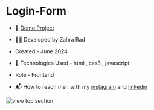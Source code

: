 # Login-Form

- 📎 [Demo Project](https://zahra-rad.github.io/Login-Form/)

- 👩‍💻 Developed by Zahra Rad

- Created - June 2024

- 🔧 Technologies Used - html , css3 , javascript

- Role - Frontend

- 📬 How to reach me : with my [instagram](https://www.instagram.com/zahra.rad_dev?utm_source=qr&igsh=MW1rN2kzcDdpcmNocA==) and [linkedin](https://www.linkedin.com/in/zahra-kaboodvandi-rad-87b12021b?utm_source=share&utm_campaign=share_via&utm_content=profile&utm_medium=android_app)

![view top section](https://github.com/Zahra-Rad/Login-Form/assets/118894293/8ff0ce9e-69fc-4997-bf99-381aa81c8f25)
